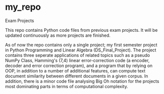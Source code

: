 # my_repo
Exam Projects

This repo contains Python code files from previous exam projects. It will be updated continuously as more projects are finished. 

As of now the repo contains only a single project; my first semester project in Python Programming and Linear Algebra (DS_Final_Project). The project contains three seperate applications of related topics such as a pseudo NumPy Class, Hamming's (7,4) linear error-correction code (a encoder, decoder and error correction program), and a program that by relying on OOP, in addition to a number of additional features, can compute text document similarity between different documents in a given corpus. In addition, there is a minor code file analysing Big Oh notation for the projects most dominating parts in terms of computational complexity. 

